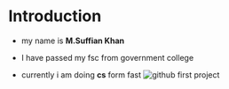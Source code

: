 # Introduction
- my name is **M.Suffian Khan**
* I have passed my fsc from government college 
+ currently i am doing **cs** form fast
![github first project](https://www.google.com/url?sa=i&url=https%3A%2F%2Falluniversities.pk%2Flisting%2Ffast-national-university%2F&psig=AOvVaw1oLgLh5lqsh7UaxpFppDIs&ust=1725200959950000&source=images&cd=vfe&opi=89978449&ved=0CBIQjRxqFwoTCIDVhcW4n4gDFQAAAAAdAAAAABAE)
